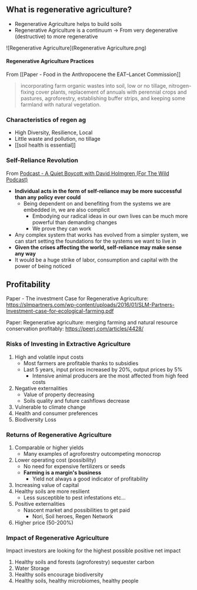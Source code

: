 ## What is regenerative agriculture?
- Regenerative Agriculture helps to build soils
- Regenerative Agriculture is a continuum → From very degenerative (destructive) to more regenerative

![Regenerative Agriculture](Regenerative Agriculture.png)

#### Regenerative Agriculture Practices
From [[Paper - Food in the Anthropocene the EAT–Lancet Commission]]
>  incorporating farm organic wastes into soil, low or no tillage, nitrogen-fixing cover plants, replacement of annuals with perennial crops and pastures, agroforestry, establishing buffer strips, and keeping some farmland with natural vegetation.
	
### Characteristics of regen ag 
- High Diversity, Resilience, Local
- Little waste and pollution, no tillage
- [[soil health is essential]]

### Self-Reliance Revolution
From [Podcast - A Quiet Boycott with David Holmgren (For The Wild Podcast)](https://open.spotify.com/episode/4sheDC3SI24rH5chc7X8Bf?si=f131da3f3dc44847)

- **Individual acts in the form of self-reliance may be more successful than any policy ever could**
	- Being dependent on and benefiting from the systems we are embedded in, we are also complicit
		- Embodying our radical ideas in our own lives can be much more powerful than demanding changes
		- We prove they can work
- Any complex system that works has evolved from a simpler system, we can start setting the foundations for the systems we want to live in
- **Given the crises affecting the world, self-reliance may make sense any way**
- It would be a huge strike of labor, consumption and capital with the power of being noticed

## Profitability

Paper - The investment Case for Regenerative Agriculture: https://slmpartners.com/wp-content/uploads/2016/01/SLM-Partners-Investment-case-for-ecological-farming.pdf

Paper: Regenerative agriculture: merging farming and natural resource conservation profitably: https://peerj.com/articles/4428/

### Risks of Investing in Extractive Agriculture
1. High and volatile input costs
	- Most farmers are profitable thanks to subsidies
	- Last 5 years, input prices increased by 20%, output prices by 5%
		- Intensive animal producers are the most affected from high feed costs 
2. Negative externalities
	- Value of property decreasing
	- Soils quality and future cashflows decrease
3. Vulnerable to climate change
4. Health and consumer preferences
5. Biodiversity Loss

### Returns of Regenerative Agriculture
1. Comparable or higher yields
	- Many examples of agroforestry outcompeting monocrop 
2. Lower operating cost (possibility)
	- No need for expensive fertilizers or seeds
	- **Farming is a margin's business**
		- Yield not always a good indicator of profitability 
3. Increasing value of capital
4. Healthy soils are more resilient
	- Less susceptible to pest infestations etc... 
5. Positive externalities
	- Nascent market and possibilities to get paid
		- Nori, Soil heroes, Regen Network
6. Higher price (50-200%)

### Impact of Regenerative Agriculture
Impact investors are looking for the highest possible positive net impact

1. Healthy soils and forests (agroforestry) sequester carbon
2. Water Storage
3. Healthy soils encourage biodiversity
4. Healthy soils, healthy microbiomes, healthy people